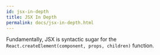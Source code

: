 ```yaml
---
id: jsx-in-depth
title: JSX In Depth
permalink: docs/jsx-in-depth.html
---
```


Fundamentally, JSX is syntactic sugar for the `React.createElement(component, props, children)` function. 
